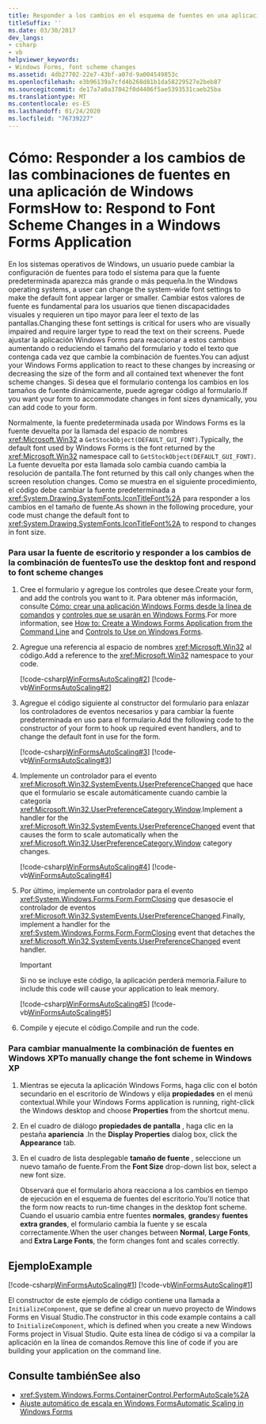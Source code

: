 ```yaml
---
title: Responder a los cambios en el esquema de fuentes en una aplicación Windows Forms
titleSuffix: ''
ms.date: 03/30/2017
dev_langs:
- csharp
- vb
helpviewer_keywords:
- Windows Forms, font scheme changes
ms.assetid: 4db27702-22e7-43bf-a07d-9a004549853c
ms.openlocfilehash: e3b96139a7cfd4b268d81b1da58229527e2beb87
ms.sourcegitcommit: de17a7a0a37042f0d4406f5ae5393531caeb25ba
ms.translationtype: MT
ms.contentlocale: es-ES
ms.lasthandoff: 01/24/2020
ms.locfileid: "76739227"
---
```

# <a name="how-to-respond-to-font-scheme-changes-in-a-windows-forms-application"></a><span data-ttu-id="d3ae6-102">Cómo: Responder a los cambios de las combinaciones de fuentes en una aplicación de Windows Forms</span><span class="sxs-lookup"><span data-stu-id="d3ae6-102">How to: Respond to Font Scheme Changes in a Windows Forms Application</span></span>
<span data-ttu-id="d3ae6-103">En los sistemas operativos de Windows, un usuario puede cambiar la configuración de fuentes para todo el sistema para que la fuente predeterminada aparezca más grande o más pequeña.</span><span class="sxs-lookup"><span data-stu-id="d3ae6-103">In the Windows operating systems, a user can change the system-wide font settings to make the default font appear larger or smaller.</span></span> <span data-ttu-id="d3ae6-104">Cambiar estos valores de fuente es fundamental para los usuarios que tienen discapacidades visuales y requieren un tipo mayor para leer el texto de las pantallas.</span><span class="sxs-lookup"><span data-stu-id="d3ae6-104">Changing these font settings is critical for users who are visually impaired and require larger type to read the text on their screens.</span></span> <span data-ttu-id="d3ae6-105">Puede ajustar la aplicación Windows Forms para reaccionar a estos cambios aumentando o reduciendo el tamaño del formulario y todo el texto que contenga cada vez que cambie la combinación de fuentes.</span><span class="sxs-lookup"><span data-stu-id="d3ae6-105">You can adjust your Windows Forms application to react to these changes by increasing or decreasing the size of the form and all contained text whenever the font scheme changes.</span></span> <span data-ttu-id="d3ae6-106">Si desea que el formulario contenga los cambios en los tamaños de fuente dinámicamente, puede agregar código al formulario.</span><span class="sxs-lookup"><span data-stu-id="d3ae6-106">If you want your form to accommodate changes in font sizes dynamically, you can add code to your form.</span></span>  
  
 <span data-ttu-id="d3ae6-107">Normalmente, la fuente predeterminada usada por Windows Forms es la fuente devuelta por la llamada del espacio de nombres <xref:Microsoft.Win32> a `GetStockObject(DEFAULT_GUI_FONT)`.</span><span class="sxs-lookup"><span data-stu-id="d3ae6-107">Typically, the default font used by Windows Forms is the font returned by the <xref:Microsoft.Win32> namespace call to `GetStockObject(DEFAULT_GUI_FONT)`.</span></span> <span data-ttu-id="d3ae6-108">La fuente devuelta por esta llamada solo cambia cuando cambia la resolución de pantalla.</span><span class="sxs-lookup"><span data-stu-id="d3ae6-108">The font returned by this call only changes when the screen resolution changes.</span></span> <span data-ttu-id="d3ae6-109">Como se muestra en el siguiente procedimiento, el código debe cambiar la fuente predeterminada a <xref:System.Drawing.SystemFonts.IconTitleFont%2A> para responder a los cambios en el tamaño de fuente.</span><span class="sxs-lookup"><span data-stu-id="d3ae6-109">As shown in the following procedure, your code must change the default font to <xref:System.Drawing.SystemFonts.IconTitleFont%2A> to respond to changes in font size.</span></span>  
  
### <a name="to-use-the-desktop-font-and-respond-to-font-scheme-changes"></a><span data-ttu-id="d3ae6-110">Para usar la fuente de escritorio y responder a los cambios de la combinación de fuentes</span><span class="sxs-lookup"><span data-stu-id="d3ae6-110">To use the desktop font and respond to font scheme changes</span></span>  
  
1. <span data-ttu-id="d3ae6-111">Cree el formulario y agregue los controles que desee.</span><span class="sxs-lookup"><span data-stu-id="d3ae6-111">Create your form, and add the controls you want to it.</span></span> <span data-ttu-id="d3ae6-112">Para obtener más información, consulte [Cómo: crear una aplicación Windows Forms desde la línea de comandos](how-to-create-a-windows-forms-application-from-the-command-line.md) y [controles que se usarán en Windows Forms](./controls/controls-to-use-on-windows-forms.md).</span><span class="sxs-lookup"><span data-stu-id="d3ae6-112">For more information, see [How to: Create a Windows Forms Application from the Command Line](how-to-create-a-windows-forms-application-from-the-command-line.md) and [Controls to Use on Windows Forms](./controls/controls-to-use-on-windows-forms.md).</span></span>  
  
2. <span data-ttu-id="d3ae6-113">Agregue una referencia al espacio de nombres <xref:Microsoft.Win32> al código.</span><span class="sxs-lookup"><span data-stu-id="d3ae6-113">Add a reference to the <xref:Microsoft.Win32> namespace to your code.</span></span>  
  
     [!code-csharp[WinFormsAutoScaling#2](~/samples/snippets/csharp/VS_Snippets_Winforms/WinFormsAutoScaling/CS/Form1.cs#2)]
     [!code-vb[WinFormsAutoScaling#2](~/samples/snippets/visualbasic/VS_Snippets_Winforms/WinFormsAutoScaling/VB/Form1.vb#2)]  
  
3. <span data-ttu-id="d3ae6-114">Agregue el código siguiente al constructor del formulario para enlazar los controladores de eventos necesarios y para cambiar la fuente predeterminada en uso para el formulario.</span><span class="sxs-lookup"><span data-stu-id="d3ae6-114">Add the following code to the constructor of your form to hook up required event handlers, and to change the default font in use for the form.</span></span>  
  
     [!code-csharp[WinFormsAutoScaling#3](~/samples/snippets/csharp/VS_Snippets_Winforms/WinFormsAutoScaling/CS/Form1.cs#3)]
     [!code-vb[WinFormsAutoScaling#3](~/samples/snippets/visualbasic/VS_Snippets_Winforms/WinFormsAutoScaling/VB/Form1.vb#3)]  
  
4. <span data-ttu-id="d3ae6-115">Implemente un controlador para el evento <xref:Microsoft.Win32.SystemEvents.UserPreferenceChanged> que hace que el formulario se escale automáticamente cuando cambie la categoría <xref:Microsoft.Win32.UserPreferenceCategory.Window>.</span><span class="sxs-lookup"><span data-stu-id="d3ae6-115">Implement a handler for the <xref:Microsoft.Win32.SystemEvents.UserPreferenceChanged> event that causes the form to scale automatically when the <xref:Microsoft.Win32.UserPreferenceCategory.Window> category changes.</span></span>  
  
     [!code-csharp[WinFormsAutoScaling#4](~/samples/snippets/csharp/VS_Snippets_Winforms/WinFormsAutoScaling/CS/Form1.cs#4)]
     [!code-vb[WinFormsAutoScaling#4](~/samples/snippets/visualbasic/VS_Snippets_Winforms/WinFormsAutoScaling/VB/Form1.vb#4)]  
  
5. <span data-ttu-id="d3ae6-116">Por último, implemente un controlador para el evento <xref:System.Windows.Forms.Form.FormClosing> que desasocie el controlador de eventos <xref:Microsoft.Win32.SystemEvents.UserPreferenceChanged>.</span><span class="sxs-lookup"><span data-stu-id="d3ae6-116">Finally, implement a handler for the <xref:System.Windows.Forms.Form.FormClosing> event that detaches the <xref:Microsoft.Win32.SystemEvents.UserPreferenceChanged> event handler.</span></span>  
  
     > [!IMPORTANT]
     > <span data-ttu-id="d3ae6-117">Si no se incluye este código, la aplicación perderá memoria.</span><span class="sxs-lookup"><span data-stu-id="d3ae6-117">Failure to include this code will cause your application to leak memory.</span></span>  
  
     [!code-csharp[WinFormsAutoScaling#5](~/samples/snippets/csharp/VS_Snippets_Winforms/WinFormsAutoScaling/CS/Form1.cs#5)]
     [!code-vb[WinFormsAutoScaling#5](~/samples/snippets/visualbasic/VS_Snippets_Winforms/WinFormsAutoScaling/VB/Form1.vb#5)]  
  
6. <span data-ttu-id="d3ae6-118">Compile y ejecute el código.</span><span class="sxs-lookup"><span data-stu-id="d3ae6-118">Compile and run the code.</span></span>  
  
### <a name="to-manually-change-the-font-scheme-in-windows-xp"></a><span data-ttu-id="d3ae6-119">Para cambiar manualmente la combinación de fuentes en Windows XP</span><span class="sxs-lookup"><span data-stu-id="d3ae6-119">To manually change the font scheme in Windows XP</span></span>  
  
1. <span data-ttu-id="d3ae6-120">Mientras se ejecuta la aplicación Windows Forms, haga clic con el botón secundario en el escritorio de Windows y elija **propiedades** en el menú contextual.</span><span class="sxs-lookup"><span data-stu-id="d3ae6-120">While your Windows Forms application is running, right-click the Windows desktop and choose **Properties** from the shortcut menu.</span></span>  
  
2. <span data-ttu-id="d3ae6-121">En el cuadro de diálogo **propiedades de pantalla** , haga clic en la pestaña **apariencia** .</span><span class="sxs-lookup"><span data-stu-id="d3ae6-121">In the **Display Properties** dialog box, click the **Appearance** tab.</span></span>  
  
3. <span data-ttu-id="d3ae6-122">En el cuadro de lista desplegable **tamaño de fuente** , seleccione un nuevo tamaño de fuente.</span><span class="sxs-lookup"><span data-stu-id="d3ae6-122">From the **Font Size** drop-down list box, select a new font size.</span></span>  
  
     <span data-ttu-id="d3ae6-123">Observará que el formulario ahora reacciona a los cambios en tiempo de ejecución en el esquema de fuentes del escritorio.</span><span class="sxs-lookup"><span data-stu-id="d3ae6-123">You'll notice that the form now reacts to run-time changes in the desktop font scheme.</span></span> <span data-ttu-id="d3ae6-124">Cuando el usuario cambia entre fuentes **normales**, **grandes**y **fuentes extra grandes**, el formulario cambia la fuente y se escala correctamente.</span><span class="sxs-lookup"><span data-stu-id="d3ae6-124">When the user changes between **Normal**, **Large Fonts**, and **Extra Large Fonts**, the form changes font and scales correctly.</span></span>  
  
## <a name="example"></a><span data-ttu-id="d3ae6-125">Ejemplo</span><span class="sxs-lookup"><span data-stu-id="d3ae6-125">Example</span></span>  
 [!code-csharp[WinFormsAutoScaling#1](~/samples/snippets/csharp/VS_Snippets_Winforms/WinFormsAutoScaling/CS/Form1.cs#1)]
 [!code-vb[WinFormsAutoScaling#1](~/samples/snippets/visualbasic/VS_Snippets_Winforms/WinFormsAutoScaling/VB/Form1.vb#1)]  
  
 <span data-ttu-id="d3ae6-126">El constructor de este ejemplo de código contiene una llamada a `InitializeComponent`, que se define al crear un nuevo proyecto de Windows Forms en Visual Studio.</span><span class="sxs-lookup"><span data-stu-id="d3ae6-126">The constructor in this code example contains a call to `InitializeComponent`, which is defined when you create a new Windows Forms project in Visual Studio.</span></span> <span data-ttu-id="d3ae6-127">Quite esta línea de código si va a compilar la aplicación en la línea de comandos.</span><span class="sxs-lookup"><span data-stu-id="d3ae6-127">Remove this line of code if you are building your application on the command line.</span></span>  
  
## <a name="see-also"></a><span data-ttu-id="d3ae6-128">Consulte también</span><span class="sxs-lookup"><span data-stu-id="d3ae6-128">See also</span></span>

- <xref:System.Windows.Forms.ContainerControl.PerformAutoScale%2A>
- [<span data-ttu-id="d3ae6-129">Ajuste automático de escala en Windows Forms</span><span class="sxs-lookup"><span data-stu-id="d3ae6-129">Automatic Scaling in Windows Forms</span></span>](automatic-scaling-in-windows-forms.md)
